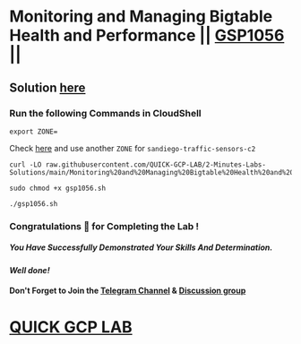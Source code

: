 # Monitoring and Managing Bigtable Health and Performance || [GSP1056](https://www.cloudskillsboost.google/focuses/58498?parent=catalog) ||

## Solution [here](https://youtu.be/oLt36Nuvuvk)

### Run the following Commands in CloudShell
```
export ZONE=
```
Check [here](https://console.cloud.google.com/bigtable/instances/sandiego?) and use another `ZONE` for `sandiego-traffic-sensors-c2` 
```
curl -LO raw.githubusercontent.com/QUICK-GCP-LAB/2-Minutes-Labs-Solutions/main/Monitoring%20and%20Managing%20Bigtable%20Health%20and%20Performance/gsp1056.sh

sudo chmod +x gsp1056.sh

./gsp1056.sh
```

### Congratulations 🎉 for Completing the Lab !

##### *You Have Successfully Demonstrated Your Skills And Determination.*

#### *Well done!*

#### Don't Forget to Join the [Telegram Channel](https://t.me/QuickGcpLab) & [Discussion group](https://t.me/QuickGcpLabChats)

# [QUICK GCP LAB](https://www.youtube.com/@quickgcplab)
